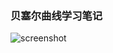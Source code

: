 ### 贝塞尔曲线学习笔记

![screenshot](https://github.com/van7ish/ZRUIBezierPathDemo/blob/master/screenshot.png)

